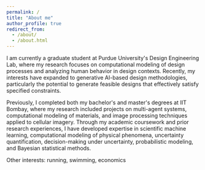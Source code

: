 ```yaml
---
permalink: /
title: "About me"
author_profile: true
redirect_from: 
  - /about/
  - /about.html
---
```


I am currently a graduate student at Purdue University's Design Engineering Lab, where my research focuses on computational modeling of design processes and analyzing human behavior in design contexts. Recently, my interests have expanded to generative AI-based design methodologies, particularly the potential to generate feasible designs that effectively satisfy specified constraints.

Previously, I completed both my bachelor's and master's degrees at IIT Bombay, where my research included projects on multi-agent systems, computational modeling of materials, and image processing techniques applied to cellular imagery. Through my academic coursework and prior research experiences, I have developed expertise in scientific machine learning, computational modeling of physical phenomena, uncertainty quantification, decision-making under uncertainty, probabilistic modeling, and Bayesian statistical methods.

Other interests: running, swimming, economics